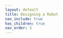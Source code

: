 ```yaml
---
layout: default
title: Designing a Robot
nav_include: true
has_children: true
nav_order: 3
---
```


<!-- this file is for the section drop down bar -->